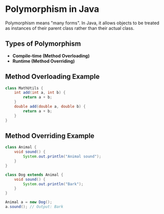 # Polymorphism in Java

Polymorphism means "many forms". In Java, it allows objects to be treated as instances of their parent class rather than their actual class.

## Types of Polymorphism
- **Compile-time (Method Overloading)**
- **Runtime (Method Overriding)**

## Method Overloading Example
```java
class MathUtils {
    int add(int a, int b) {
        return a + b;
    }
    double add(double a, double b) {
        return a + b;
    }
}
```

## Method Overriding Example
```java
class Animal {
    void sound() {
        System.out.println("Animal sound");
    }
}

class Dog extends Animal {
    void sound() {
        System.out.println("Bark");
    }
}

Animal a = new Dog();
a.sound(); // Output: Bark
```
